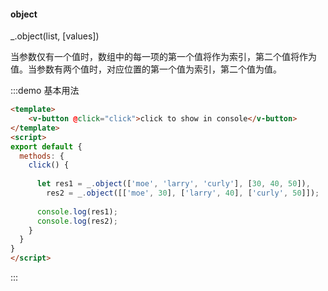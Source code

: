#### object

_.object(list, [values]) 

当参数仅有一个值时，数组中的每一项的第一个值将作为索引，第二个值将作为值。当参数有两个值时，对应位置的第一个值为索引，第二个值为值。

:::demo 基本用法
```html
<template>
    <v-button @click="click">click to show in console</v-button>
</template>
<script>
export default {
  methods: {
    click() {
      
      let res1 = _.object(['moe', 'larry', 'curly'], [30, 40, 50]),
        res2 = _.object([['moe', 30], ['larry', 40], ['curly', 50]]);
      
      console.log(res1);
      console.log(res2);
    }
  }
}
</script>
```
:::
